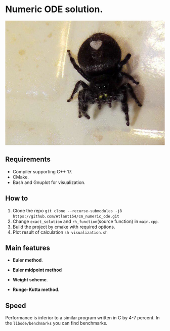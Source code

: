 # Numeric ODE solution.

![logo](doc/logo.png)

## Requirements

* Compiler supporting C++ 17.
* CMake.
* Bash and Gnuplot for visualization.

## How to

1. Clone the repo `git clone --recurse-submodules -j8 https://github.com/Atlant154/cm_numeric_ode.git`
2. Change `exact_solution` and `rh_function`(source function) in `main.cpp`. 
3. Build the project by cmake with required options.
4. Plot result of calculation `sh visualization.sh`

## Main features

* **Euler method**.

* **Euler midpoint method**

* **Weight scheme**.

* **Runge-Kutta method**.

## Speed

Performance is inferior to a similar program written in C by 4-7 percent.
In the `libode/benchmarks` you can find benchmarks.